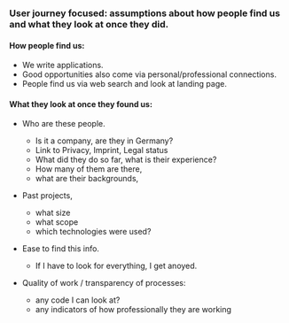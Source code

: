 ### User journey focused: assumptions about how people find us and what they look at once they did.

#### How people find us:
- We write applications.
- Good opportunities also come via personal/professional connections.
- People find us via web search and look at landing page.

#### What they look at once they found us:
- Who are these people. 
  - Is it a company, are they in Germany?
  - Link to Privacy, Imprint, Legal status
  - What did they do so far, what is their experience?
  - How many of them are there, 
  - what are their backgrounds, 

- Past projects, 
  - what size 
  - what scope
  - which technologies were used?
- Ease to find this info.
  - If I have to look for everything, I get anoyed.
- Quality of work / transparency of processes:
  - any code I can look at?
  - any indicators of how professionally they are working